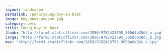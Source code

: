 ```yaml
---
layout: landscape
permalink: /peru/young-boy-in-boat
image: boy-boat-amazon.jpg
category: peru
title: Young boy in boat
thumb: "http://farm3.staticflickr.com/2856/9782423795_505d3b28d5_m.jpg"
large: "http://farm3.staticflickr.com/2856/9782423795_505d3b28d5_b.jpg"
max: "http://farm3.staticflickr.com/2856/9782423795_9089a9a32c_k.jpg"
---
```

<!-- ![Iquitos](http://farm3.staticflickr.com/2856/9782423795_9089a9a32c_k.jpg) -->